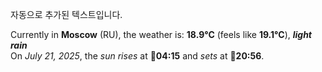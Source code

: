
자동으로 추가된 텍스트입니다.

<!--START_SECTION:weather:moscow-->
Currently in **Moscow** (RU), the weather is: **18.9°C** (feels like **19.1°C**), ***light rain***<br/>
On *July 21, 2025*, the *sun rises* at 🌅**04:15** and *sets* at 🌇**20:56**.
<!--END_SECTION:weather-->
